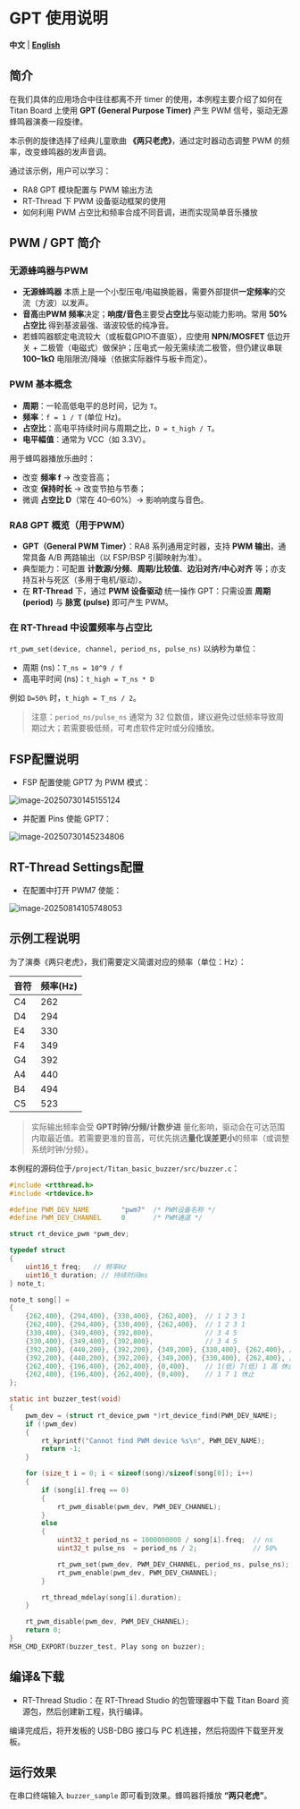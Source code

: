 # GPT 使用说明

**中文** | [**English**](./README.md)

## 简介

在我们具体的应用场合中往往都离不开 timer 的使用，本例程主要介绍了如何在 Titan Board 上使用  **GPT (General Purpose Timer)** 产生 PWM 信号，驱动无源蜂鸣器演奏一段旋律。

本示例的旋律选择了经典儿童歌曲 **《两只老虎》**，通过定时器动态调整 PWM 的频率，改变蜂鸣器的发声音调。

通过该示例，用户可以学习：

- RA8 GPT 模块配置与 PWM 输出方法
- RT-Thread 下 PWM 设备驱动框架的使用
- 如何利用 PWM 占空比和频率合成不同音调，进而实现简单音乐播放

## PWM / GPT 简介

### 无源蜂鸣器与PWM

- **无源蜂鸣器** 本质上是一个小型压电/电磁换能器，需要外部提供**一定频率**的交流（方波）以发声。
- **音高**由**PWM 频率**决定；**响度/音色**主要受**占空比**与驱动能力影响。常用 **50% 占空比** 得到基波最强、谐波较低的纯净音。
- 若蜂鸣器额定电流较大（或板载GPIO不直驱），应使用 **NPN/MOSFET** 低边开关 + 二极管（电磁式）做保护；压电式一般无需续流二极管，但仍建议串联 **100–1kΩ** 电阻限流/降噪（依据实际器件与板卡而定）。

### PWM 基本概念

- **周期**：一轮高低电平的总时间，记为 `T`。
- **频率**：`f = 1 / T` (单位 Hz)。
- **占空比**：高电平持续时间与周期之比，`D = t_high / T`。
- **电平幅值**：通常为 VCC（如 3.3V）。

用于蜂鸣器播放乐曲时：

- 改变 **频率 f** → 改变音高；
- 改变 **保持时长** → 改变节拍与节奏；
- 微调 **占空比 D**（常在 40–60%）→ 影响响度与音色。

### RA8 GPT 概览（用于PWM）

* **GPT（General PWM Timer）**：RA8 系列通用定时器，支持 **PWM 输出**，通常具备 A/B 两路输出（以 FSP/BSP 引脚映射为准）。
* 典型能力：可配置 **计数源/分频**、**周期/比较值**、**边沿对齐/中心对齐** 等；亦支持互补与死区（多用于电机/驱动）。
* 在 **RT-Thread** 下，通过 **PWM 设备驱动** 统一操作 GPT：只需设置 **周期 (period)** 与 **脉宽 (pulse)** 即可产生 PWM。

### 在 RT-Thread 中设置频率与占空比

`rt_pwm_set(device, channel, period_ns, pulse_ns)` 以纳秒为单位：

- 周期 (ns)：`T_ns = 10^9 / f`
- 高电平时间 (ns)：`t_high = T_ns * D`

例如 `D=50%` 时，`t_high = T_ns / 2`。

> 注意：`period_ns/pulse_ns` 通常为 32 位数值，建议避免过低频率导致周期过大；若需要极低频，可考虑软件定时或分段播放。

## FSP配置说明

* FSP 配置使能 GPT7 为 PWM 模式：

![image-20250730145155124](figures/image-20250730145155124.png)

* 并配置 Pins 使能 GPT7：

![image-20250730145234806](figures/image-20250730145234806.png)

## RT-Thread Settings配置

* 在配置中打开 PWM7 使能：

![image-20250814105748053](figures/image-20250814105748053.png)

## 示例工程说明

为了演奏《两只老虎》，我们需要定义简谱对应的频率（单位：Hz）：

| 音符 | 频率(Hz) |
| ---- | -------- |
| C4   | 262      |
| D4   | 294      |
| E4   | 330      |
| F4   | 349      |
| G4   | 392      |
| A4   | 440      |
| B4   | 494      |
| C5   | 523      |

> 实际输出频率会受 **GPT时钟/分频/计数步进** 量化影响，驱动会在可达范围内取最近值。若需要更准的音高，可优先挑选**量化误差更小**的频率（或调整系统时钟/分频）。

本例程的源码位于`/project/Titan_basic_buzzer/src/buzzer.c`：

```c
#include <rtthread.h>
#include <rtdevice.h>

#define PWM_DEV_NAME        "pwm7"  /* PWM设备名称 */
#define PWM_DEV_CHANNEL     0       /* PWM通道 */

struct rt_device_pwm *pwm_dev;

typedef struct
{
    uint16_t freq;   // 频率Hz
    uint16_t duration; // 持续时间ms
} note_t;

note_t song[] =
{
    {262,400}, {294,400}, {330,400}, {262,400},  // 1 2 3 1
    {262,400}, {294,400}, {330,400}, {262,400},  // 1 2 3 1
    {330,400}, {349,400}, {392,800},             // 3 4 5
    {330,400}, {349,400}, {392,800},             // 3 4 5
    {392,200}, {440,200}, {392,200}, {349,200}, {330,400}, {262,400}, // 5 6 5 4 3 1
    {392,200}, {440,200}, {392,200}, {349,200}, {330,400}, {262,400}, // 5 6 5 4 3 1
    {262,400}, {196,400}, {262,400}, {0,400},    // 1(低) 7(低) 1 高 休止
    {262,400}, {196,400}, {262,400}, {0,400},    // 1 7 1 休止
};

static int buzzer_test(void)
{
    pwm_dev = (struct rt_device_pwm *)rt_device_find(PWM_DEV_NAME);
    if (!pwm_dev)
    {
        rt_kprintf("Cannot find PWM device %s\n", PWM_DEV_NAME);
        return -1;
    }

    for (size_t i = 0; i < sizeof(song)/sizeof(song[0]); i++)
    {
        if (song[i].freq == 0)
        {
            rt_pwm_disable(pwm_dev, PWM_DEV_CHANNEL);
        }
        else
        {
            uint32_t period_ns = 1000000000 / song[i].freq;  // ns
            uint32_t pulse_ns  = period_ns / 2;              // 50%

            rt_pwm_set(pwm_dev, PWM_DEV_CHANNEL, period_ns, pulse_ns);
            rt_pwm_enable(pwm_dev, PWM_DEV_CHANNEL);
        }

        rt_thread_mdelay(song[i].duration);
    }

    rt_pwm_disable(pwm_dev, PWM_DEV_CHANNEL);
    return 0;
}
MSH_CMD_EXPORT(buzzer_test, Play song on buzzer);
```
##  编译&下载

* RT-Thread Studio：在 RT-Thread Studio 的包管理器中下载 Titan Board 资源包，然后创建新工程，执行编译。

编译完成后，将开发板的 USB-DBG 接口与 PC 机连接，然后将固件下载至开发板。

## 运行效果

在串口终端输入 `buzzer_sample` 即可看到效果。蜂鸣器将播放 **“两只老虎”**。

